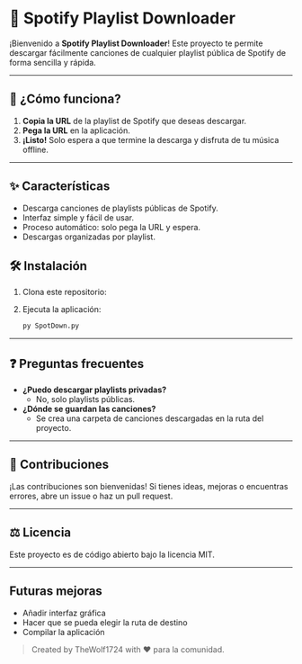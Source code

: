 # 🎵 Spotify Playlist Downloader

¡Bienvenido a **Spotify Playlist Downloader**! Este proyecto te permite descargar fácilmente canciones de cualquier playlist pública de Spotify de forma sencilla y rápida.

---

## 🚀 ¿Cómo funciona?

1. **Copia la URL** de la playlist de Spotify que deseas descargar.
2. **Pega la URL** en la aplicación.
3. **¡Listo!** Solo espera a que termine la descarga y disfruta de tu música offline.

---

## ✨ Características
- Descarga canciones de playlists públicas de Spotify.
- Interfaz simple y fácil de usar.
- Proceso automático: solo pega la URL y espera.
- Descargas organizadas por playlist.


## 🛠️ Instalación
1. Clona este repositorio:

2. Ejecuta la aplicación:
   ```bash
   py SpotDown.py
   ```

---

## ❓ Preguntas frecuentes
- **¿Puedo descargar playlists privadas?**
  - No, solo playlists públicas.
- **¿Dónde se guardan las canciones?**
  - Se crea una carpeta de canciones descargadas en la ruta del proyecto.

---

## 🤝 Contribuciones
¡Las contribuciones son bienvenidas! Si tienes ideas, mejoras o encuentras errores, abre un issue o haz un pull request.

---

## ⚖️ Licencia
Este proyecto es de código abierto bajo la licencia MIT.

---

## Futuras mejoras
- Añadir interfaz gráfica
- Hacer que se pueda elegir la ruta de destino
- Compilar la aplicación

> Created by TheWolf1724 with ❤️ para la comunidad.